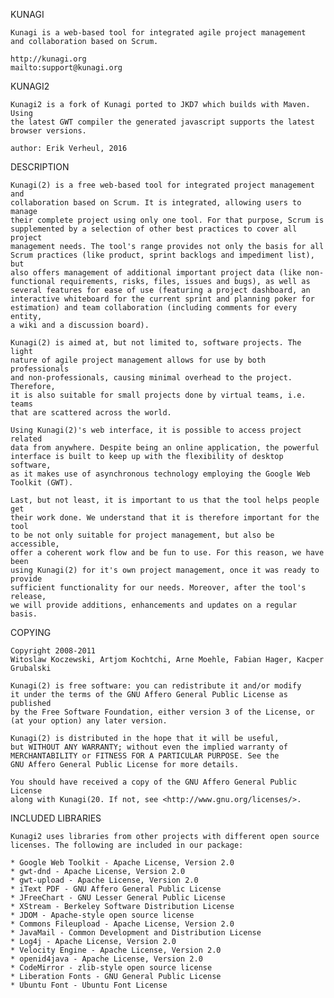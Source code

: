 KUNAGI

    Kunagi is a web-based tool for integrated agile project management
    and collaboration based on Scrum.

    http://kunagi.org
    mailto:support@kunagi.org

KUNAGI2

    Kunagi2 is a fork of Kunagi ported to JKD7 which builds with Maven. Using
    the latest GWT compiler the generated javascript supports the latest 
    browser versions.

    author: Erik Verheul, 2016
	
DESCRIPTION

    Kunagi(2) is a free web-based tool for integrated project management and
    collaboration based on Scrum. It is integrated, allowing users to manage
    their complete project using only one tool. For that purpose, Scrum is
    supplemented by a selection of other best practices to cover all project
    management needs. The tool's range provides not only the basis for all
    Scrum practices (like product, sprint backlogs and impediment list), but
    also offers management of additional important project data (like non-
    functional requirements, risks, files, issues and bugs), as well as
    several features for ease of use (featuring a project dashboard, an
    interactive whiteboard for the current sprint and planning poker for
    estimation) and team collaboration (including comments for every entity,
    a wiki and a discussion board).

    Kunagi(2) is aimed at, but not limited to, software projects. The light
    nature of agile project management allows for use by both professionals
    and non-professionals, causing minimal overhead to the project. Therefore,
    it is also suitable for small projects done by virtual teams, i.e. teams
    that are scattered across the world.

    Using Kunagi(2)'s web interface, it is possible to access project related
    data from anywhere. Despite being an online application, the powerful
    interface is built to keep up with the flexibility of desktop software,
    as it makes use of asynchronous technology employing the Google Web
    Toolkit (GWT).

    Last, but not least, it is important to us that the tool helps people get
    their work done. We understand that it is therefore important for the tool
    to be not only suitable for project management, but also be accessible,
    offer a coherent work flow and be fun to use. For this reason, we have been
    using Kunagi(2) for it's own project management, once it was ready to provide
    sufficient functionality for our needs. Moreover, after the tool's release,
    we will provide additions, enhancements and updates on a regular basis.


COPYING

    Copyright 2008-2011
    Witoslaw Koczewski, Artjom Kochtchi, Arne Moehle, Fabian Hager, Kacper Grubalski

    Kunagi(2) is free software: you can redistribute it and/or modify
    it under the terms of the GNU Affero General Public License as published
    by the Free Software Foundation, either version 3 of the License, or
    (at your option) any later version.

    Kunagi(2) is distributed in the hope that it will be useful,
    but WITHOUT ANY WARRANTY; without even the implied warranty of
    MERCHANTABILITY or FITNESS FOR A PARTICULAR PURPOSE. See the
    GNU Affero General Public License for more details.

    You should have received a copy of the GNU Affero General Public License
    along with Kunagi(20. If not, see <http://www.gnu.org/licenses/>.

    
INCLUDED LIBRARIES

    Kunagi2 uses libraries from other projects with different open source
    licenses. The following are included in our package:

    * Google Web Toolkit - Apache License, Version 2.0
    * gwt-dnd - Apache License, Version 2.0
    * gwt-upload - Apache License, Version 2.0
    * iText PDF - GNU Affero General Public License
    * JFreeChart - GNU Lesser General Public License
    * XStream - Berkeley Software Distribution License
    * JDOM - Apache-style open source license
    * Commons Fileupload - Apache License, Version 2.0
    * JavaMail - Common Development and Distribution License
    * Log4j - Apache License, Version 2.0
    * Velocity Engine - Apache License, Version 2.0
    * openid4java - Apache License, Version 2.0
    * CodeMirror - zlib-style open source license
    * Liberation Fonts - GNU General Public License
    * Ubuntu Font - Ubuntu Font License

    